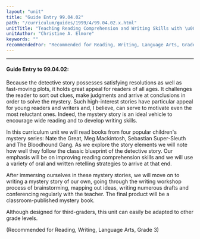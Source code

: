 ```yaml
---
layout: "unit"
title: "Guide Entry 99.04.02"
path: "/curriculum/guides/1999/4/99.04.02.x.html"
unitTitle: "Teaching Reading Comprehension and Writing Skills with \u0022Whodunits\u0022"
unitAuthor: "Christine A. Elmore"
keywords: ""
recommendedFor: "Recommended for Reading, Writing, Language Arts, Grade 3"
---
```

<body>
<hr/>
<h4>
Guide Entry to 99.04.02:
</h4>
<p>Because the detective story possesses satisfying resolutions as well as fast-moving plots, it holds great appeal for readers of all ages.  It challenges the reader to sort out clues, make judgments and arrive at conclusions in order to solve the mystery.  Such high-interest stories have particular appeal for young readers and writers and, I believe, can serve to motivate even the most reluctant ones.  Indeed, the mystery story is an ideal vehicle to encourage wide reading and to develop writing skills.</p>
<p>
In this curriculum unit we will read books from four popular children's mystery series:  Nate the Great, Meg Mackintosh, Sebastian Super-Sleuth and The Bloodhound Gang.  As we explore the story elements we will note how well they follow the classic blueprint of the detective story.  Our emphasis will be on improving reading comprehension skills and we will use a variety of oral and written retelling strategies to arrive at that end.
</p>
<p>
After immersing ourselves in these mystery stories, we will move on to writing a mystery story of our own, going through the writing workshop process of brainstorming, mapping out ideas, writing numerous drafts and conferencing regularly with the teacher.  The final product will be a classroom-published mystery book.
</p>
<p>
Although designed for third-graders, this unit can easily be adapted to other grade levels.
</p>
<p>
(Recommended for Reading, Writing, Language Arts, Grade 3)
</p>
</body>
